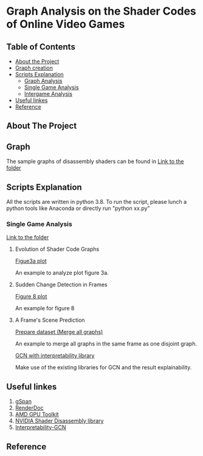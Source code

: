 # Graph Analysis on the Shader Codes of Online Video Games 
<!-- TABLE OF CONTENTS -->
## Table of Contents

* [About the Project](#about-the-project)
* [Graph creation](#Graph-creation)
* [Scripts Explanation](#Scripts-Explanation)
  * [Graph Analysis](#Graph-Analysis)
  * [Single Game Analysis](#Single-game)
  * [Intergame Analysis](#Inter-game)
* [Useful linkes](#Useful-linkes)
* [Reference](#Reference)



<!-- ABOUT THE PROJECT -->
## About The Project

<!-- Graph creation -->
## Graph  
The sample graphs of disassembly shaders can be found in  [Link to the folder](sample_graph/)


<!-- Scripts Explanation -->
## Scripts Explanation

All the scripts are written in python 3.8. To run the script, please lunch a python tools like Anaconda or directly run "python xx.py" 


### Single Game Analysis
[Link to the folder](Single_Game/)

1. Evolution of Shader Code Graphs

   [Figue3a plot](Single_Game/figure3a_barplot_node_FS.py)
	
	An example to analyze plot figure 3a.
	

2. Sudden Change Detection in Frames

   [Figure 8 plot](Graph_Analysis/WL_kernel_2consecutiveFrame_FS.py)
   
   An example for figure 8
   
3. A Frame's Scene Prediction

   [Prepare dataset (Merge all graphs)](Single_Game/merge_allgraph_into1_perframe_GTA5_cs_hs_ls.py)

   An example to merge all graphs in the same frame as one disjoint graph. 
   
   [GCN with interpretability library](https://github.com/tsKenneth/interpretable-graph-classification)

   Make use of the existing libraries for GCN and the result explainability.


    

<!-- Useful linkes -->
## Useful linkes
1. [gSpan](https://github.com/betterenvi/gSpan)
2. [RenderDoc](https://renderdoc.org/)
3. [AMD GPU Toolkit](https://gpuopen.com/introducing-radeon-developer-tool-suite/})
4. [NVIDIA Shader Disassembly library](https://developer.nvidia.com/shader-disasm)
5. [Interpretability-GCN](https://github.com/tsKenneth/interpretable-graph-classification)



<!-- Reference -->
## Reference

